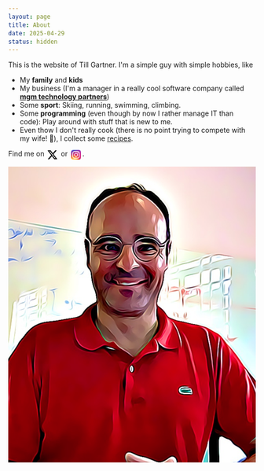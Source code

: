 ```yaml
---
layout: page
title: About
date: 2025-04-29
status: hidden
---
```



This is the website of Till Gartner. I'm a simple guy with simple hobbies, like

- My **family** and **kids**
- My business (I'm a manager in a really cool software company called [**mgm technology partners**](https://mgm-tp.com))
- Some **sport**: Skiing, running, swimming, climbing.
- Some **programming** (even though by now I rather manage IT than code): Play around with stuff that is new to me. 
- Even thow I don't really cook (there is no point trying to compete with my wife! 🥰), I collect some [recipes](/recipes).

Find me on <a href="https://x.com/tillg" target="blank" style="display: inline-block; vertical-align: middle;"><img src="x.svg" alt="X" width="20" style="display: inline; margin: 0 3px; vertical-align: middle;"/></a> or <a href="https://www.instagram.com/tillg/" target="blank" style="display: inline-block; vertical-align: middle;"><img src="instagram_icon.png" alt="Instagram" width="20" style="display: inline; margin: 0 3px; vertical-align: middle;"/></a>.

![Till](till-comic.png)